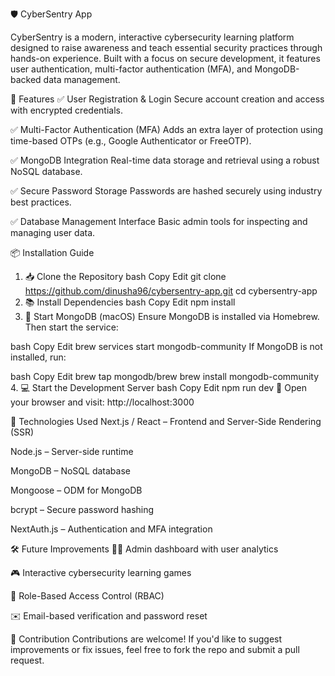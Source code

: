 🛡️ CyberSentry App


CyberSentry is a modern, interactive cybersecurity learning platform designed to raise awareness and teach essential security practices through hands-on experience. Built with a focus on secure development, it features user authentication, multi-factor authentication (MFA), and MongoDB-backed data management.

🚀 Features
✅ User Registration & Login
Secure account creation and access with encrypted credentials.

✅ Multi-Factor Authentication (MFA)
Adds an extra layer of protection using time-based OTPs (e.g., Google Authenticator or FreeOTP).

✅ MongoDB Integration
Real-time data storage and retrieval using a robust NoSQL database.

✅ Secure Password Storage
Passwords are hashed securely using industry best practices.

✅ Database Management Interface
Basic admin tools for inspecting and managing user data.

📦 Installation Guide
1. 📥 Clone the Repository
bash
Copy
Edit
git clone https://github.com/dinusha96/cybersentry-app.git
cd cybersentry-app
2. 📚 Install Dependencies
bash
Copy
Edit
npm install
3. 🍃 Start MongoDB (macOS)
Ensure MongoDB is installed via Homebrew. Then start the service:

bash
Copy
Edit
brew services start mongodb-community
If MongoDB is not installed, run:

bash
Copy
Edit
brew tap mongodb/brew
brew install mongodb-community
4. 💻 Start the Development Server
bash
Copy
Edit
npm run dev
🔗 Open your browser and visit: http://localhost:3000

🧠 Technologies Used
Next.js / React – Frontend and Server-Side Rendering (SSR)

Node.js – Server-side runtime

MongoDB – NoSQL database

Mongoose – ODM for MongoDB

bcrypt – Secure password hashing

NextAuth.js – Authentication and MFA integration

🛠️ Future Improvements
🧑‍💼 Admin dashboard with user analytics

🎮 Interactive cybersecurity learning games

🔐 Role-Based Access Control (RBAC)

✉️ Email-based verification and password reset

🤝 Contribution
Contributions are welcome!
If you'd like to suggest improvements or fix issues, feel free to fork the repo and submit a pull request.


